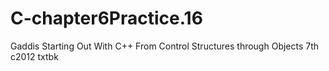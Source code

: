 # C-chapter6Practice.16
Gaddis Starting Out With C++ From Control Structures through Objects 7th c2012 txtbk
